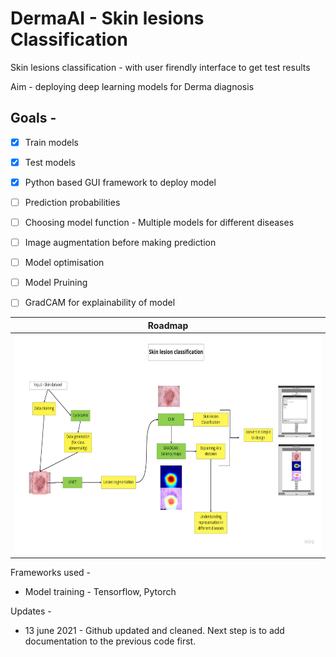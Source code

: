 # DermaAI - Skin lesions Classification
Skin lesions classification - with user firendly interface to get test results

Aim - deploying deep learning models for Derma diagnosis

## Goals - 
- [x] Train models
- [x] Test models
- [x] Python based GUI framework to deploy model
- [ ] Prediction probabilities
- [ ] Choosing model function - Multiple models for different diseases
- [ ] Image augmentation before making prediction
- [ ] Model optimisation
- [ ] Model Pruining
- [ ] GradCAM for explainability of model


| Roadmap                  | 
| :---:                     |
| <img src="Images/Roadmap - Skin Lesion classification.jpg" alt="Normal" height=350/> |

Frameworks used - 
- Model training - Tensorflow, Pytorch


Updates - 
- 13 june 2021 - Github updated and cleaned. Next step is to add documentation to the previous code first.
